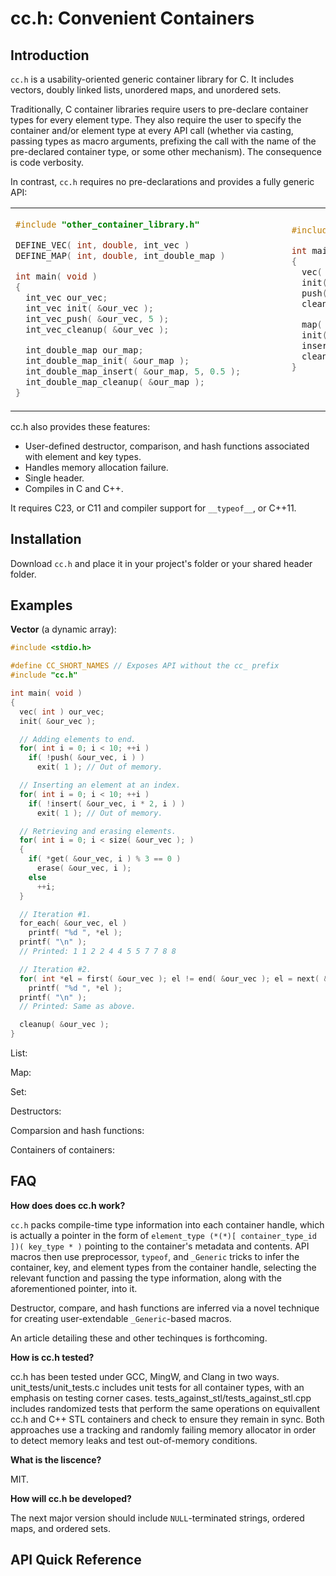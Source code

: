# cc.h: Convenient Containers

## Introduction
`cc.h` is a usability-oriented generic container library for C. It includes vectors, doubly linked lists, unordered maps, and unordered sets.

Traditionally, C container libraries require users to pre-declare container types for every element type. They also require the user to specify the container and/or element type at every API call (whether via casting, passing types as macro arguments, prefixing the call with the name of the pre-declared container type, or some other mechanism). The consequence is code verbosity.

In contrast, `cc.h` requires no pre-declarations and provides a fully generic API:

<table>
<tr>
<td>

```c
#include "other_container_library.h"

DEFINE_VEC( int, double, int_vec )
DEFINE_MAP( int, double, int_double_map )

int main( void )
{
  int_vec our_vec;
  int_vec init( &our_vec );
  int_vec_push( &our_vec, 5 );
  int_vec_cleanup( &our_vec );

  int_double_map our_map;
  int_double_map_init( &our_map );                  
  int_double_map_insert( &our_map, 5, 0.5 );        
  int_double_map_cleanup( &our_map );
}
```

</td>
<td>

```c
#include "cc.h"

int main( void )
{
  vec( int ) our_vec;
  init( &our_vec );
  push( &our_vec, 5 );
  cleanup( &our_vec );

  map( int, double ) our_map;
  init( &our_map );
  insert( &our_map, 5, 0.5 );
  cleanup( &our_map );
}




```

</td>
</tr>
<table>

cc.h also provides these features:

- User-defined destructor, comparison, and hash functions associated with element and key types.
- Handles memory allocation failure.
- Single header.
- Compiles in C and C++.

It requires C23, or C11 and compiler support for `__typeof__`, or C++11.

## Installation

Download `cc.h` and place it in your project's folder or your shared header folder.

## Examples

**Vector** (a dynamic array):

```c
#include <stdio.h>

#define CC_SHORT_NAMES // Exposes API without the cc_ prefix
#include "cc.h"

int main( void )
{
  vec( int ) our_vec;
  init( &our_vec );

  // Adding elements to end.
  for( int i = 0; i < 10; ++i )
    if( !push( &our_vec, i ) )
      exit( 1 ); // Out of memory.

  // Inserting an element at an index.
  for( int i = 0; i < 10; ++i )
    if( !insert( &our_vec, i * 2, i ) )
      exit( 1 ); // Out of memory.

  // Retrieving and erasing elements.
  for( int i = 0; i < size( &our_vec ); )
  {
    if( *get( &our_vec, i ) % 3 == 0 )
      erase( &our_vec, i );
    else
      ++i;
  }

  // Iteration #1.
  for_each( &our_vec, el )
    printf( "%d ", *el );
  printf( "\n" );
  // Printed: 1 1 2 2 4 4 5 5 7 7 8 8

  // Iteration #2.
  for( int *el = first( &our_vec ); el != end( &our_vec ); el = next( &our_vec, el ) )
    printf( "%d ", *el );
  printf( "\n" );
  // Printed: Same as above.

  cleanup( &our_vec );
}
```

List:

Map:

Set:

Destructors:

Comparsion and hash functions:

Containers of containers:

## FAQ

**How does does cc.h work?**

`cc.h` packs compile-time type information into each container handle, which is actually a pointer in the form of `element_type (*(*)[ container_type_id ])( key_type * )` pointing to the container's metadata and contents. API macros then use preprocessor, `typeof`, and `_Generic` tricks to infer the container, key, and element types from the container handle, selecting the relevant function and passing the type information, along with the aforementioned pointer, into it. 

Destructor, compare, and hash functions are inferred via a novel technique for creating user-extendable `_Generic`-based macros.

An article detailing these and other techinques is forthcoming.

**How is cc.h tested?**

cc.h has been tested under GCC, MingW, and Clang in two ways. unit_tests/unit_tests.c includes unit tests for all container types, with an emphasis on testing corner cases. tests_against_stl/tests_against_stl.cpp includes randomized tests that perform the same operations on equivallent cc.h and C++ STL containers and check to ensure they remain in sync. Both approaches use a tracking and randomly failing memory allocator in order to detect memory leaks and test out-of-memory conditions.

**What is the liscence?**

MIT.

**How will cc.h be developed?**

The next major version should include `NULL`-terminated strings, ordered maps, and ordered sets.

## API Quick Reference
